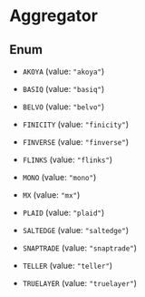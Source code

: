 

# Aggregator

## Enum


* `AKOYA` (value: `"akoya"`)

* `BASIQ` (value: `"basiq"`)

* `BELVO` (value: `"belvo"`)

* `FINICITY` (value: `"finicity"`)

* `FINVERSE` (value: `"finverse"`)

* `FLINKS` (value: `"flinks"`)

* `MONO` (value: `"mono"`)

* `MX` (value: `"mx"`)

* `PLAID` (value: `"plaid"`)

* `SALTEDGE` (value: `"saltedge"`)

* `SNAPTRADE` (value: `"snaptrade"`)

* `TELLER` (value: `"teller"`)

* `TRUELAYER` (value: `"truelayer"`)



